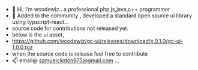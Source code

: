 - 👋 Hi, I’m wcodewiz.. a professional php,js,java,c++ programmer
- 💞️ Added to the community , developed a standard open source ui library using  typscript-react...
- source code for contributions not released yet.
- below is the ui asset,
- https://github.com/wcodewiz/gc-ui/releases/download/v.0.1.0/gc-ui-1.0.0.tgz
- when the source code is release feel free to contribute
- 📫 email@ samuelclinton975@gmail.com ...

